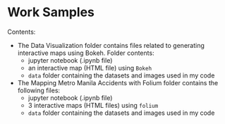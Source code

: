 # Work Samples

Contents:
- The Data Visualization folder contains files related to generating interactive maps using Bokeh. Folder contents:
  - jupyter notebook (.ipynb file)
  - an interactive map (HTML file) using `Bokeh`
  - `data` folder containing the datasets and images used in my code
- The Mapping Metro Manila Accidents with Folium folder contains the following files:
  - jupyter notebook (.ipynb file)
  - 3 interactive maps (HTML files) using `folium`
  - `data` folder containing the datasets and images used in my code
